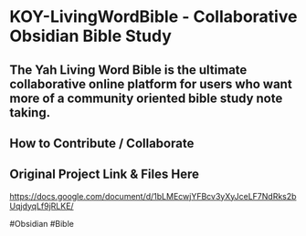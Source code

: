 # KOY-LivingWordBible - Collaborative Obsidian Bible Study

The Yah Living Word Bible is the ultimate collaborative online platform for users who want more of a community oriented bible study note taking.
- 


## How to Contribute / Collaborate


## Original Project Link & Files Here
https://docs.google.com/document/d/1bLMEcwjYFBcv3yXyJceLF7NdRks2bUqjdyqLf9jRLKE/

#Obsidian #Bible
